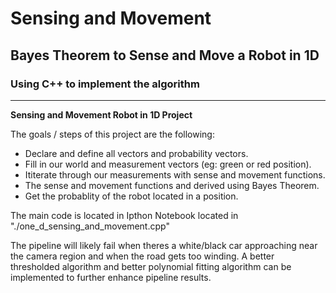# **Sensing and Movement**

## Bayes Theorem to Sense and Move a Robot in 1D

### Using C++ to implement the algorithm

---

**Sensing and Movement Robot in 1D Project**

The goals / steps of this project are the following:

* Declare and define all vectors and probability vectors.
* Fill in our world and measurement vectors (eg: green or red position).
* Ititerate through our measurements with sense and movement functions.
* The sense and movement functions and derived using Bayes Theorem.
* Get the probablity of the robot located in a position.

The main code is located in Ipthon Notebook located in "./one_d_sensing_and_movement.cpp"

The pipeline will likely fail when theres a white/black car approaching near the camera region and when the road gets too winding. A better thresholded algorithm and better polynomial fitting algorithm can be implemented to further enhance pipeline results.
